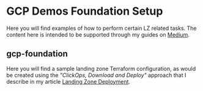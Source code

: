 # GCP Demos Foundation Setup

Here you will find examples of how to perform certain LZ related tasks.  The content here is intended to be supported through my guides on [Medium](https://medium.com/@derailed.dash).

## gcp-foundation

Here you will find a sample landing zone Terraform configuration, as would be created using the _"ClickOps, Download and Deploy"_ approach that I describe in my article [Landing Zone Deployment](https://medium.com/google-cloud/landing-zone-deployment-google-cloud-adoption-series-bdc0b36106d0).

